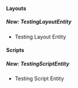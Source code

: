 
#### Layouts
##### New: TestingLayoutEntity
- Testing Layout Entity

#### Scripts
##### New: TestingScriptEntity
- Testing Script Entity
